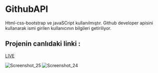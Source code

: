 # GithubAPI
Html-css-bootstrap ve javaSCript kullanılmıştır. Github developer apisini kullanarak ismi girilen kullanıcının bilgileri getiriliyor.
## Projenin canlıdaki linki :

[LIVE](https://rumeysayuk.github.io/GithubAPI/)

![Screenshot_25](https://user-images.githubusercontent.com/61834851/128702595-0a976b02-01b4-48a6-a42d-8b255ad05ad1.png)
![Screenshot_24](https://user-images.githubusercontent.com/61834851/128702604-3e75e780-c28c-486a-8aaa-3945597ed582.png)


